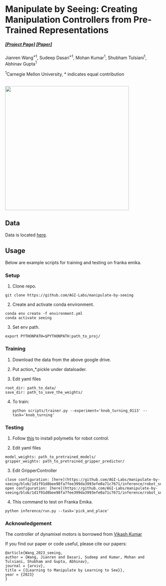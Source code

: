 # Manipulate by Seeing: Creating Manipulation Controllers from Pre-Trained Representations

##### [[Project Page]](https://agi-labs.github.io/manipulate-by-seeing/) [[Paper]](https://arxiv.org/abs/2303.08135)

Jianren Wang<sup>*1</sup>, Sudeep Dasari<sup>*1</sup>, Mohan Kumar<sup>1</sup>, Shubham Tulsiani<sup>1</sup>, Abhinav Gupta<sup>1</sup>

<sup>1</sup>Carnegie Mellon University, * indicates equal contribution

##

<img src="images/teaser.gif" width="400">

## Data

Data is located [here](https://drive.google.com/drive/folders/1Z_B5_z0LeYX7cnkAUGZksn25exYhuUXJ?usp=share_link).

## Usage
Below are example scripts for training and testing on franka emika.
### Setup

1. Clone repo.
```shell
git clone https://github.com/AGI-Labs/manipulate-by-seeing
```
2. Create and activate conda environment.
```shell
conda env create -f environment.yml
conda activate seeing
```

3. Set env path.

```shell
export PYTHONPATH=$PYTHONPATH:path_to_proj/
```

### Training ###

1. Download the data from the above google drive. 

2. Put action_*.pickle under dataloader. 

3. Edit yaml files
```shell
root_dir: path_to_data/
save_dir: path_to_save_the_weights/
```

4. To train:

    ```shell
    python scripts/trainer.py --experiment='knob_turning_0113' --task='knob_turning'
    ```

### Testing

1. Follow [this](https://github.com/facebookresearch/fairo/tree/main/polymetis) to install polymetis for robot control.

2. Edit yaml files
```shell
model_weights: path_to_pretrained_models/
gripper_weights: path_to_pretrained_gripper_predictor/
```

3. Edit GripperController
```shell
close configuration: [here](https://github.com/AGI-Labs/manipulate-by-seeing/blob/1d1f91d8bee98fa7fee399da3993efe0a71c7671/inference/robot_setup.py#L76)
open configuration: [here](https://github.com/AGI-Labs/manipulate-by-seeing/blob/1d1f91d8bee98fa7fee399da3993efe0a71c7671/inference/robot_setup.py#L79)
```

4. This command to test on Franka Emika.
```shell
python inference/run.py --task='pick_and_place'
```

### Acknowledgement

The controller of dynamixel motors is borrowed from [Vikash Kumar](https://vikashplus.github.io/)

If you find our paper or code useful, please cite our papers:

```
@article{Wang_2023_seeing, 
author = {Wang, Jianren and Dasari, Sudeep and Kumar, Mohan and Tulsiani, Shubham and Gupta, Abhinav}, 
journal = {arxiv}, 
title = {{Learning to Manipulate by Learning to See}}, 
year = {2023} 
}
```
